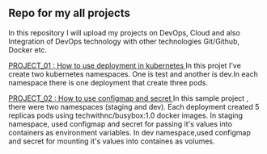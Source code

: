 ## Repo for my all projects

In this repository I will upload my projects on DevOps, Cloud and also Integration of DevOps technology with other technologies  Git/Github, Docker etc.<br>

<a href="https://github.com/techwithnc/myproject/tree/main/project-01">PROJECT_01 : How to use deployment in kubernetes </a></b>
In this projet I've create two kubernetes namespaces. One is test and another is dev.In each namespace there is one deployment that create three pods. <br>

<a href="https://github.com/techwithnc/myproject/tree/main/project-02">PROJECT_02 : How to use configmap and secret </a></b>
In this sample project , there were two namespaces (staging and dev). Each deployment created 5 replicas pods using techwithnc/busybox:1.0 docker images. In staging namespace, used configmap and secret for passing it's values into containers as environment variables. In dev namespace,used configmap and secret for mounting it's values into containes as volumes. <br>
